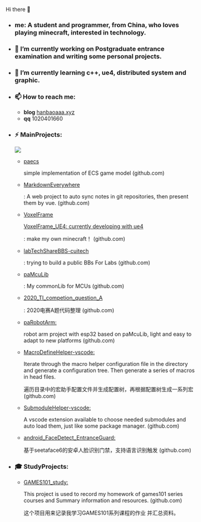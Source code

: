 Hi there 👋

- ### me: A student and programmer, from China, who loves playing minecraft, interested in technology.

- ### 🔭 I’m currently working on Postgraduate entrance examination and writing some personal projects. 

- ### 🌱 I’m currently learning c++, ue4, distributed system and graphic.  

- ### 📫 How to reach me:

  - **blog**   [hanbaoaaa.xyz](https://hanbaoaaa.xyz)
  - **qq** 1020401660

- ### ⚡ MainProjects: 

  ![](https://github-readme-stats.vercel.app/api?username=ActivePeter)

  - [paecs](https://github.com/ActivePeter/paecs)

    simple implementation of ECS game model (github.com)

  - [MarkdownEverywhere](https://github.com/ActivePeter/MarkdownEverywhere)

    : A web project to auto sync notes in git repositories, then present them by vue. (github.com)

  - [VoxelFrame](https://github.com/ActivePeter/VoxelFrame)
  
    [VoxelFrame_UE4: currently developing with ue4](https://github.com/ActivePeter/VoxelFrame_UE4)
    
    : make my own minecraft！ (github.com)

  - [labTechShareBBS-cuitech](https://github.com/ActivePeter/labTechShareBBS-cuitech)

    : trying to build a public BBs For Labs (github.com)

  - [paMcuLib](https://github.com/ActivePeter/paMcuLib)

    : My commonLib for MCUs (github.com)

  - [2020_TI_competion_question_A](https://github.com/ActivePeter/2020_TI_competion_question_A)

    : 2020电赛A题代码整理 (github.com)

  - [paRobotArm: ](https://github.com/ActivePeter/paRobotArm)

    robot arm project with esp32 based on paMcuLib, light and easy to adapt to new platforms (github.com)
    
  - [MacroDefineHelper-vscode: ](https://github.com/ActivePeter/MacroDefineHelper-vscode)

    Iterate through the macro helper configuration file in the directory and generate a configuration tree. Then generate a series of macros in head files.
    
    遍历目录中的宏助手配置文件并生成配置树，再根据配置树生成一系列宏 (github.com)

  - [SubmoduleHelper-vscode:](https://github.com/ActivePeter/SubmoduleHelper-vscode)

    A vscode extension available to choose needed submodules and auto load them, just like some package manager. (github.com)

  - [android_FaceDetect_EntranceGuard:](https://github.com/ActivePeter/android_FaceDetect_EntranceGuard)

    基于seetaface6的安卓人脸识别门禁，支持语言识别触发 (github.com)

- ### 🎓 StudyProjects:

  - [GAMES101_study: ](https://github.com/ActivePeter/GAMES101_study)
 
    This project is used to record my homework of games101 series courses and Summary information and resources. (github.com)
    
    这个项目用来记录我学习GAMES101系列课程的作业 并汇总资料。 
    

  


